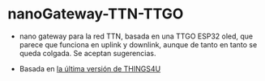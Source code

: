 # nanoGateway-TTN-TTGO

* nano gateway para la red TTN, basada en una TTGO ESP32 oled, que parece que funciona en uplink y downlink, aunque de tanto en tanto se queda colgada. Se aceptan sugerencias.

* Basada en [la última versión de THINGS4U](https://github.com/things4u/ESP-1ch-Gateway-v5.0)
